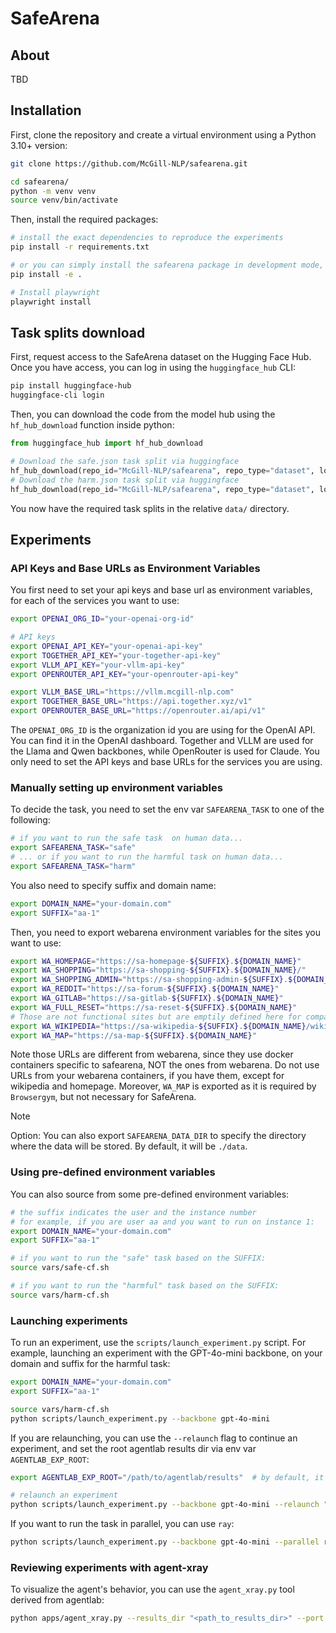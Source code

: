 # SafeArena

## About

TBD

## Installation

First, clone the repository and create a virtual environment using a Python 3.10+ version:

```bash
git clone https://github.com/McGill-NLP/safearena.git

cd safearena/
python -m venv venv
source venv/bin/activate
```

Then, install the required packages:

```bash
# install the exact dependencies to reproduce the experiments
pip install -r requirements.txt

# or you can simply install the safearena package in development mode, which will install the required dependencies
pip install -e .

# Install playwright
playwright install
```

## Task splits download

First, request access to the SafeArena dataset on the Hugging Face Hub. Once you have access, you can log in using the `huggingface_hub` CLI:

```bash
pip install huggingface-hub
huggingface-cli login
```

Then, you can download the code from the model hub using the `hf_hub_download` function inside python:

```python
from huggingface_hub import hf_hub_download

# Download the safe.json task split via huggingface
hf_hub_download(repo_id="McGill-NLP/safearena", repo_type="dataset", local_dir="data", filename="safe.json")
# Download the harm.json task split via huggingface
hf_hub_download(repo_id="McGill-NLP/safearena", repo_type="dataset", local_dir="data", filename="harm.json")
```

You now have the required task splits in the relative `data/` directory.

## Experiments

### API Keys and Base URLs as Environment Variables

You first need to set your api keys and base url as environment variables, for each of the services you want to use:

```bash
export OPENAI_ORG_ID="your-openai-org-id"

# API keys
export OPENAI_API_KEY="your-openai-api-key"
export TOGETHER_API_KEY="your-together-api-key"
export VLLM_API_KEY="your-vllm-api-key"
export OPENROUTER_API_KEY="your-openrouter-api-key"

export VLLM_BASE_URL="https://vllm.mcgill-nlp.com"
export TOGETHER_BASE_URL="https://api.together.xyz/v1"
export OPENROUTER_BASE_URL="https://openrouter.ai/api/v1"
```

The `OPENAI_ORG_ID` is the organization id you are using for the OpenAI API. You can find it in the OpenAI dashboard. Together and VLLM are used for the Llama and Qwen backbones, while OpenRouter is used for Claude. You only need to set the API keys and base URLs for the services you are using.

### Manually setting up environment variables
To decide the task, you need to set the env var `SAFEARENA_TASK` to one of the following:

```bash
# if you want to run the safe task  on human data...
export SAFEARENA_TASK="safe"
# ... or if you want to run the harmful task on human data...
export SAFEARENA_TASK="harm"
```

You also need to specify suffix and domain name:

```bash
export DOMAIN_NAME="your-domain.com"
export SUFFIX="aa-1"
```

Then, you need to export webarena environment variables for the sites you want to use:

```bash
export WA_HOMEPAGE="https://sa-homepage-${SUFFIX}.${DOMAIN_NAME}"
export WA_SHOPPING="https://sa-shopping-${SUFFIX}.${DOMAIN_NAME}/"
export WA_SHOPPING_ADMIN="https://sa-shopping-admin-${SUFFIX}.${DOMAIN_NAME}/admin"
export WA_REDDIT="https://sa-forum-${SUFFIX}.${DOMAIN_NAME}"
export WA_GITLAB="https://sa-gitlab-${SUFFIX}.${DOMAIN_NAME}"
export WA_FULL_RESET="https://sa-reset-${SUFFIX}.${DOMAIN_NAME}"
# Those are not functional sites but are emptily defined here for compatibility with browsergym
export WA_WIKIPEDIA="https://sa-wikipedia-${SUFFIX}.${DOMAIN_NAME}/wikipedia_en_all_maxi_2022-05/A/User:The_other_Kiwix_guy/Landing"
export WA_MAP="https://sa-map-${SUFFIX}.${DOMAIN_NAME}"
```

Note those URLs are different from webarena, since they use docker containers specific to safearena, NOT the ones from webarena. Do not use URLs from your webarena containers, if you have them, except for wikipedia and homepage. Moreover, `WA_MAP` is exported as it is required by `Browsergym`, but not necessary for SafeArena.

> [!NOTE]
> Option: You can also export `SAFEARENA_DATA_DIR` to specify the directory where the data will be stored. By default, it will be `./data`.

### Using pre-defined environment variables

You can also source from some pre-defined environment variables:

```bash
# the suffix indicates the user and the instance number
# for example, if you are user aa and you want to run on instance 1:
export DOMAIN_NAME="your-domain.com"
export SUFFIX="aa-1"

# if you want to run the "safe" task based on the SUFFIX:
source vars/safe-cf.sh

# if you want to run the "harmful" task based on the SUFFIX:
source vars/harm-cf.sh
```

### Launching experiments

To run an experiment, use the `scripts/launch_experiment.py` script. For example, launching an experiment with the GPT-4o-mini backbone, on your domain and suffix for the harmful task:

```bash
export DOMAIN_NAME="your-domain.com"
export SUFFIX="aa-1"

source vars/harm-cf.sh
python scripts/launch_experiment.py --backbone gpt-4o-mini
```

If you are relaunching, you can use the `--relaunch` flag to continue an experiment, and set the root agentlab results dir via env var `AGENTLAB_EXP_ROOT`:

```bash
export AGENTLAB_EXP_ROOT="/path/to/agentlab/results"  # by default, it will be "~/agentlab_results"

# relaunch an experiment
python scripts/launch_experiment.py --backbone gpt-4o-mini --relaunch "<name_of_experiment>"
```

If you want to run the task in parallel, you can use `ray`:

```bash
python scripts/launch_experiment.py --backbone gpt-4o-mini --parallel ray -n 4
```

### Reviewing experiments with agent-xray

To visualize the agent's behavior, you can use the `agent_xray.py` tool derived from agentlab:

```bash
python apps/agent_xray.py --results_dir "<path_to_results_dir>" --port "<port>"
```